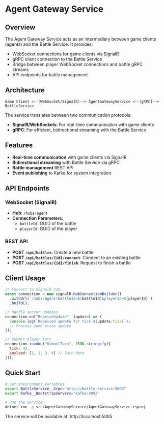 # Agent Gateway Service

## Overview

The Agent Gateway Service acts as an intermediary between game clients (agents) and the Battle Service. It provides:

- WebSocket connections for game clients via SignalR
- gRPC client connection to the Battle Service
- Bridge between player WebSocket connections and battle gRPC streams
- API endpoints for battle management

## Architecture

```
Game Client <--[WebSocket/SignalR]--> AgentGatewayService <--[gRPC]--> BattleService
```

The service translates between two communication protocols:
- **SignalR/WebSockets**: For real-time communication with game clients
- **gRPC**: For efficient, bidirectional streaming with the Battle Service

## Features

- **Real-time communication** with game clients via SignalR
- **Bidirectional streaming** with Battle Service via gRPC
- **Battle management** REST API
- **Event publishing** to Kafka for system integration

## API Endpoints

### WebSocket (SignalR)

- **Hub**: `/hubs/agent`
- **Connection Parameters**:
  - `battleId`: GUID of the battle
  - `playerId`: GUID of the player

### REST API

- **POST `/api/battles`**: Create a new battle
- **POST `/api/battles/{id}/connect`**: Connect to an existing battle
- **POST `/api/battles/{id}/finish`**: Request to finish a battle

## Client Usage

```javascript
// Connect to SignalR hub
const connection = new signalR.HubConnectionBuilder()
  .withUrl(`/hubs/agent?battleId=${battleId}&playerId=${playerId}`)
  .build();

// Handle server updates
connection.on("ReceiveUpdate", (update) => {
  console.log(`Received update for tick ${update.tick}`);
  // Process game state update
});

// Submit player turn
connection.invoke("SubmitTurn", JSON.stringify({
  tick: 42,
  payload: [1, 2, 3, 4] // Turn data
}));
```

## Quick Start

```sh
# Set environment variables
export BattleService__Grpc="http://battle-service:5003"
export Kafka__BootstrapServers="kafka:9092"

# Run the service
dotnet run -p src/AgentGatewayService/AgentGatewayService.csproj
```

The service will be available at: http://localhost:5005